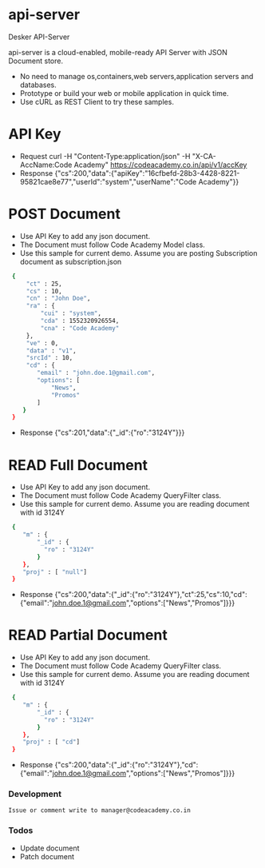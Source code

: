 # api-server

Desker API-Server

api-server is  a cloud-enabled, mobile-ready API Server with JSON Document store.

  - No need to manage os,containers,web servers,application servers and databases.
  - Prototype or build your web or mobile application in quick time.
  - Use cURL as REST Client to try these samples.

# API Key

  - Request
    curl -H "Content-Type:application/json" -H "X-CA-AccName:Code Academy" https://codeacademy.co.in/api/v1/accKey
  - Response
    {"cs":200,"data":{"apiKey":"16cfbefd-28b3-4428-8221-95821cae8e77","userId":"system","userName":"Code Academy"}}


# POST Document
  - Use API Key to add any json document. 
  - The Document must follow Code Academy Model class.
  - Use this sample for current demo. Assume you are posting Subscription document as subscription.json
```sh
 {
 	 "ct" : 25,
     "cs" : 10,
     "cn" : "John Doe",
     "ra" : {
         "cui" : "system",
         "cda" : 1552320926554,
         "cna" : "Code Academy"
     },
     "ve" : 0,
     "data" : "v1",
     "srcId" : 10,
     "cd" : {
  		"email" : "john.doe.1@gmail.com",
  		"options": [
  			"News",
  			"Promos"
  		]
  	}
 }
 ```
- Response
{"cs":201,"data":{"_id":{"ro":"3124Y"}}}

# READ Full Document
  - Use API Key to add any json document. 
  - The Document must follow Code Academy QueryFilter class.
  - Use this sample for current demo. Assume you are reading document with id 3124Y
```sh
 {
 	"m" : {
 	    "_id" : {
 	      "ro" : "3124Y"
 	    }
 	},
    "proj" : [ "null"]
 }
```
- Response
{"cs":200,"data":{"_id":{"ro":"3124Y"},"ct":25,"cs":10,"cd":{"email":"john.doe.1@gmail.com","options":["News","Promos"]}}}

# READ Partial Document
  - Use API Key to add any json document. 
  - The Document must follow Code Academy QueryFilter class.
  - Use this sample for current demo. Assume you are reading document with id 3124Y
```sh
 {
 	"m" : {
 	    "_id" : {
 	      "ro" : "3124Y"
 	    }
 	},
    "proj" : [ "cd"]
 }
```
- Response
{"cs":200,"data":{"_id":{"ro":"3124Y"},"cd":{"email":"john.doe.1@gmail.com","options":["News","Promos"]}}}

### Development

    Issue or comment write to manager@codeacademy.co.in

### Todos
 - Update document
 - Patch document



